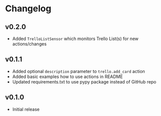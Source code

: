 # Changelog

## v0.2.0

* Added `TrelloListSensor` which monitors Trello List(s) for new actions/changes

## v0.1.1

* Added optional `description` parameter to `trello.add_card` action
* Added basic examples how to use actions in README
* Updated requirements.txt to use pypy package instead of GitHub repo

## v0.1.0

* Initial release
